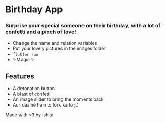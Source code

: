 # Birthday App
### Surprise your special someone on their birthday, with a lot of confetti and a pinch of love!

- Change the name and relation variables
- Put your lovely pictures in the images folder
- ```flutter run ```
- ✨Magic ✨

## Features

- A detonation button
- A blast of confetti
- An image slider to bring the moments back
- Aur daalne hain to fork karlo ;D

Made with <3 by Ishita
